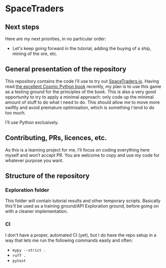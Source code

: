 # SpaceTraders

## Next steps

Here are my next priorities, in no particular order:
- Let's keep going forward in the tutorial, adding the buying of a ship, mining of the ore, etc.

## General presentation of the repository

This repository contains the code I’ll use to try out [SpaceTraders.io](https://spacetraders.io/).
Having read [the excellent Cosmic Python book](https://www.cosmicpython.com/) recently, my plan is to use this game as a testing ground for the principles of the book.
This is also a very good opportunity to try to apply a minimal approach: only code up the minimal amount of stuff to do what I need to do.
This should allow me to move more swiftly and avoid premature optimisation, which is something I tend to do too much.

I’ll use Python exclusively.

## Contributing, PRs, licences, etc.

As this is a learning project for me, I’ll focus on coding everything here myself and won’t accept PR.
You are welcome to copy and use my code for whatever purpose you want.

## Structure of the repository

### Exploration folder

This folder will contain tutorial results and other temporary scripts. Basically this’ll be used as a training ground/API Exploration ground, before going on with a cleaner implementation.

### CI

I don't have a proper, automated CI (yet), but I do have the repo setup in a way that lets me run the following commands easily and often:
- `mypy --strict .`
- `ruff .`
- `pytest`
